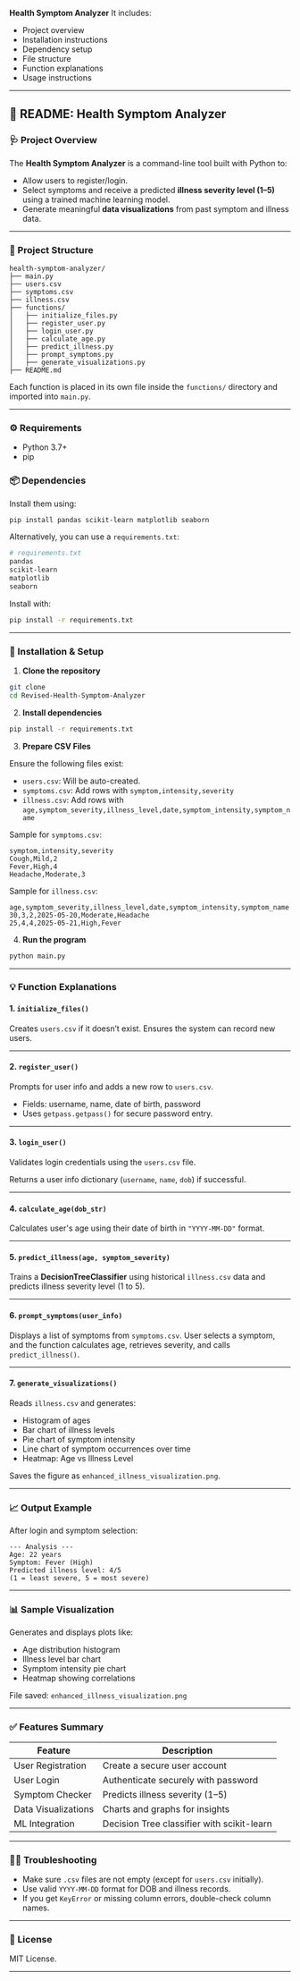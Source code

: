  **Health Symptom Analyzer** 
It includes:

* Project overview
* Installation instructions
* Dependency setup
* File structure
* Function explanations
* Usage instructions

---

## 📘 README: Health Symptom Analyzer

### 🩺 Project Overview

The **Health Symptom Analyzer** is a command-line tool built with Python to:

* Allow users to register/login.
* Select symptoms and receive a predicted **illness severity level (1–5)** using a trained machine learning model.
* Generate meaningful **data visualizations** from past symptom and illness data.

---

### 🧱 Project Structure

```
health-symptom-analyzer/
├── main.py
├── users.csv
├── symptoms.csv
├── illness.csv
├── functions/
│   ├── initialize_files.py
│   ├── register_user.py
│   ├── login_user.py
│   ├── calculate_age.py
│   ├── predict_illness.py
│   ├── prompt_symptoms.py
│   ├── generate_visualizations.py
├── README.md
```

Each function is placed in its own file inside the `functions/` directory and imported into `main.py`.

---

### ⚙️ Requirements

* Python 3.7+
* pip

### 📦 Dependencies

Install them using:

```bash
pip install pandas scikit-learn matplotlib seaborn
```

Alternatively, you can use a `requirements.txt`:

```bash
# requirements.txt
pandas
scikit-learn
matplotlib
seaborn
```

Install with:

```bash
pip install -r requirements.txt
```

---

### 🚀 Installation & Setup

1. **Clone the repository**

```bash
git clone 
cd Revised-Health-Symptom-Analyzer
```

2. **Install dependencies**

```bash
pip install -r requirements.txt
```

3. **Prepare CSV Files**

Ensure the following files exist:

* `users.csv`: Will be auto-created.
* `symptoms.csv`: Add rows with `symptom,intensity,severity`
* `illness.csv`: Add rows with `age,symptom_severity,illness_level,date,symptom_intensity,symptom_name`

Sample for `symptoms.csv`:

```csv
symptom,intensity,severity
Cough,Mild,2
Fever,High,4
Headache,Moderate,3
```

Sample for `illness.csv`:

```csv
age,symptom_severity,illness_level,date,symptom_intensity,symptom_name
30,3,2,2025-05-20,Moderate,Headache
25,4,4,2025-05-21,High,Fever
```

4. **Run the program**

```bash
python main.py
```

---

### 💡 Function Explanations

#### 1. `initialize_files()`

Creates `users.csv` if it doesn’t exist. Ensures the system can record new users.

---

#### 2. `register_user()`

Prompts for user info and adds a new row to `users.csv`.

* Fields: username, name, date of birth, password
* Uses `getpass.getpass()` for secure password entry.

---

#### 3. `login_user()`

Validates login credentials using the `users.csv` file.

Returns a user info dictionary (`username`, `name`, `dob`) if successful.

---

#### 4. `calculate_age(dob_str)`

Calculates user's age using their date of birth in `"YYYY-MM-DD"` format.

---

#### 5. `predict_illness(age, symptom_severity)`

Trains a **DecisionTreeClassifier** using historical `illness.csv` data and predicts illness severity level (1 to 5).

---

#### 6. `prompt_symptoms(user_info)`

Displays a list of symptoms from `symptoms.csv`. User selects a symptom, and the function calculates age, retrieves severity, and calls `predict_illness()`.

---

#### 7. `generate_visualizations()`

Reads `illness.csv` and generates:

* Histogram of ages
* Bar chart of illness levels
* Pie chart of symptom intensity
* Line chart of symptom occurrences over time
* Heatmap: Age vs Illness Level

Saves the figure as `enhanced_illness_visualization.png`.

---

### 📈 Output Example

After login and symptom selection:

```
--- Analysis ---
Age: 22 years
Symptom: Fever (High)
Predicted illness level: 4/5
(1 = least severe, 5 = most severe)
```

---

### 📊 Sample Visualization

Generates and displays plots like:

* Age distribution histogram
* Illness level bar chart
* Symptom intensity pie chart
* Heatmap showing correlations

File saved: `enhanced_illness_visualization.png`

---

### ✅ Features Summary

| Feature             | Description                                |
| ------------------- | ------------------------------------------ |
| User Registration   | Create a secure user account               |
| User Login          | Authenticate securely with password        |
| Symptom Checker     | Predicts illness severity (1–5)            |
| Data Visualizations | Charts and graphs for insights             |
| ML Integration      | Decision Tree classifier with scikit-learn |

---

### 👨‍🔧 Troubleshooting

* Make sure `.csv` files are not empty (except for `users.csv` initially).
* Use valid `YYYY-MM-DD` format for DOB and illness records.
* If you get `KeyError` or missing column errors, double-check column names.

---

### 📜 License

MIT License.

---

